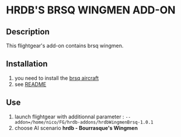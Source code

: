 HRDB'S BRSQ WINGMEN ADD-ON
================================================================================


Description
-----------

This flightgear's add-on contains brsq wingmen.


Installation
------------

1. you need to install the [brsq aircraft](https://github.com/hardba11/bourrasque)
2. see [README](../README.md)


Use
------

1. launch flightgear with additionnal parameter : `--addon=/home/nico/FG/hrdb-addons/hrdbWingmenBrsq-1.0.1`
2. choose AI scenario **hrdb - Bourrasque's Wingmen**


